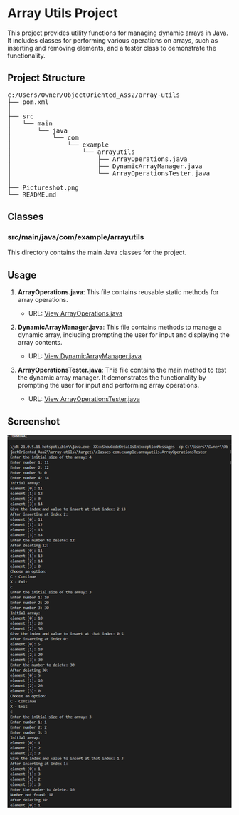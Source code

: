 # Array Utils Project

This project provides utility functions for managing dynamic arrays in Java. It includes classes for performing various operations on arrays, such as inserting and removing elements, and a tester class to demonstrate the functionality.

## Project Structure

<pre>
c:/Users/Owner/ObjectOriented_Ass2/array-utils
├── pom.xml
│
├── src
│   └── main
│       └── java
│           └── com
│               └── example
│                   └── arrayutils
│                       ├── ArrayOperations.java
│                       ├── DynamicArrayManager.java
│                       └── ArrayOperationsTester.java
│
├── Pictureshot.png
└── README.md
</pre>
## Classes
### src/main/java/com/example/arrayutils

This directory contains the main Java classes for the project.

## Usage

1. **ArrayOperations.java**: This file contains reusable static methods for array operations.
   - URL: [View ArrayOperations.java](src/main/java/com/example/arrayutils/ArrayOperations.java)

2. **DynamicArrayManager.java**: This file contains methods to manage a dynamic array, including prompting the user for input and displaying the array contents.
   - URL: [View DynamicArrayManager.java](src/main/java/com/example/arrayutils/DynamicArrayManager.java)

3. **ArrayOperationsTester.java**: This file contains the main method to test the dynamic array manager. It demonstrates the functionality by prompting the user for input and performing array operations.
   - URL: [View ArrayOperationsTester.java](src/main/java/com/example/arrayutils/ArrayOperationsTester.java)


## Screenshot

![Screenshot](Pictureshot.png)


